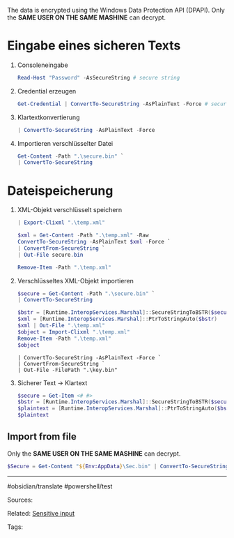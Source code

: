 The data is encrypted using the Windows Data Protection API (DPAPI). 
Only the **SAME USER ON THE SAME MASHINE** can decrypt.

# Eingabe eines sicheren Texts

1. Consoleneingabe
    ```powershell
    Read-Host "Password" -AsSecureString # secure string
    ```
1. Credential erzeugen
    ```powershell
    Get-Credential | ConvertTo-SecureString -AsPlainText -Force # secure string
    ```

1. Klartextkonvertierung
	```powershell
	| ConvertTo-SecureString -AsPlainText -Force
	```
1. Importieren verschlüsselter Datei
	```powershell
    Get-Content -Path ".\secure.bin" `
    | ConvertTo-SecureString
    ```

# Dateispeicherung

1. XML-Objekt verschlüsselt speichern
    ```powershell
    | Export-Clixml ".\temp.xml"

    $xml = Get-Content -Path ".\temp.xml" -Raw
    ConvertTo-SecureString -AsPlainText $xml -Force `
    | ConvertFrom-SecureString `
    | Out-File secure.bin

    Remove-Item -Path ".\temp.xml"
    ```
1. Verschlüsseltes XML-Objekt importieren
    ```powershell
    $secure = Get-Content -Path ".\secure.bin" `
    | ConvertTo-SecureString

    $bstr = [Runtime.InteropServices.Marshal]::SecureStringToBSTR($secure)
	$xml = [Runtime.InteropServices.Marshal]::PtrToStringAuto($bstr)
    $xml | Out-File ".\temp.xml"
    $object = Import-Clixml ".\temp.xml"
    Remove-Item -Path ".\temp.xml"
    $object
    ```

    ```
	| ConvertTo-SecureString -AsPlainText -Force `
	| ConvertFrom-SecureString `
	| Out-File -FilePath ".\key.bin"
	```


1. Sicherer Text -> Klartext
    ```powershell
    $secure = Get-Item <# #>
	$bstr = [Runtime.InteropServices.Marshal]::SecureStringToBSTR($secure)
	$plaintext = [Runtime.InteropServices.Marshal]::PtrToStringAuto($bstr)
	$plaintext
    ```

## Import from file

Only the <b>SAME USER ON THE SAME MASHINE</b> can decrypt.

```powershell
$Secure = Get-Content "${Env:AppData}\Sec.bin" | ConvertTo-SecureString
```


---
#obsidian/translate #powershell/test

Sources:

Related:
[Sensitive input](Sensitive%20input.md)

Tags:
